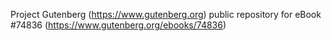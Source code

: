 Project Gutenberg (https://www.gutenberg.org) public repository for
eBook #74836 (https://www.gutenberg.org/ebooks/74836)
